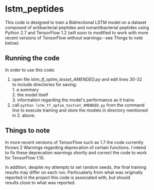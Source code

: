 # lstm_peptides
This code is designed to train a Bidirectional LSTM model on a dataset  
composed of antibacterial peptides and nonantibacterial peptides using  
Python 2.7 and TensorFlow 1.2 (will soon to modified to work with more  
recent versions of TensorFlow without warnings--see Things to note  
below)

## Running the code
In order to use this code:
  1. open file _lstm_tf_optim_tesset_AMENDED.py_ and edit lines 30-32  
  to include directories for saving:  
    1. a summary  
    2. the model itself    
    3. information regarding the model's performance as it trains
  2. call `python lstm_tf_optim_testset_AMENDED.py` from the command  
  line to execute training and store the models in directory mentioned  
  in 2. above.

## Things to note
In more recent versions of TensorFlow such as 1.7 the code currently  
throws 2 Warnings regarding deprecation of certain functions.  I intend  
to fix these deprecation warnings shortly and correct the code to work  
for TensorFlow 1.10.

In addition, despite my attempts to set random seeds, the final training  
results may differ on each run.  Particualarly from what was originally  
reported in the project this code is associated with, but should  
results close to what was reported.


